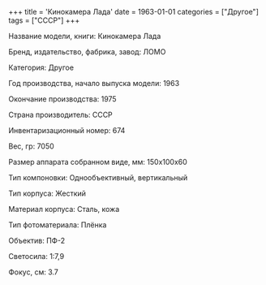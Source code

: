 +++
title = 'Кинокамера Лада'
date = 1963-01-01
categories = ["Другое"]
tags = ["СССР"]
+++

Название модели, книги: Кинокамера Лада

Бренд, издательство, фабрика, завод: ЛОМО

Категория: Другое

Год производства, начало выпуска модели: 1963

Окончание производства: 1975

Страна производитель: СССР

Инвентаризационный номер: 674

Вес, гр: 7050

Размер аппарата  собранном виде, мм: 150х100х60

Тип компоновки: Однообъективный, вертикальный

Тип корпуса: Жесткий

Материал корпуса: Сталь, кожа

Тип фотоматериала: Плёнка

Объектив: ПФ-2

Светосила: 1:7,9

Фокус, см: 3.7


